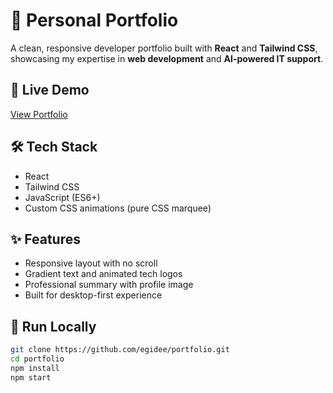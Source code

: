 # 💼 Personal Portfolio

A clean, responsive developer portfolio built with **React** and **Tailwind CSS**, showcasing my expertise in **web development** and **AI-powered IT support**.

## 🚀 Live Demo

[View Portfolio](https://my-portfolio-egide.vercel.app)

## 🛠️ Tech Stack

- React
- Tailwind CSS
- JavaScript (ES6+)
- Custom CSS animations (pure CSS marquee)

## ✨ Features

- Responsive layout with no scroll
- Gradient text and animated tech logos
- Professional summary with profile image
- Built for desktop-first experience

## 📁 Run Locally

```bash
git clone https://github.com/egidee/portfolio.git
cd portfolio
npm install
npm start
```
